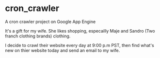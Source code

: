 # cron_crawler
A cron crawler project on Google App Engine

It's a gift for my wife.
She likes shopping, especailly Maje and Sandro (Two franch clothing brands) clothing.

I decide to crawl their website every day at 9:00 p.m PST,
then find what's new on thier website today and send an email to my wife.
